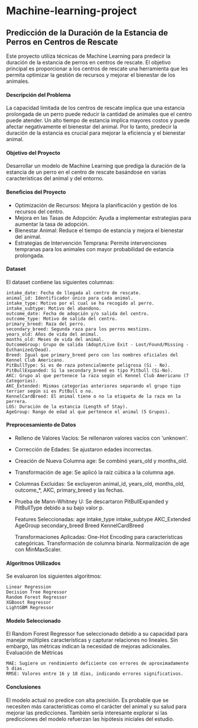 # Machine-learning-project

## Predicción de la Duración de la Estancia de Perros en Centros de Rescate

Este proyecto utiliza técnicas de Machine Learning para predecir la duración de la estancia de perros en centros de rescate. El objetivo principal es proporcionar a los centros de rescate una herramienta que les permita optimizar la gestión de recursos y mejorar el bienestar de los animales.

#### Descripción del Problema

La capacidad limitada de los centros de rescate implica que una estancia prolongada de un perro puede reducir la cantidad de animales que el centro puede atender. Un alto tiempo de estancia implica mayores costos y puede afectar negativamente el bienestar del animal. Por lo tanto, predecir la duración de la estancia es crucial para mejorar la eficiencia y el bienestar animal.

#### Objetivo del Proyecto

Desarrollar un modelo de Machine Learning que prediga la duración de la estancia de un perro en el centro de rescate basándose en varias características del animal y del entorno.

#### Beneficios del Proyecto

- Optimización de Recursos: Mejora la planificación y gestión de los recursos del centro.
- Mejora en las Tasas de Adopción: Ayuda a implementar estrategias para aumentar la tasa de adopción.
- Bienestar Animal: Reduce el tiempo de estancia y mejora el bienestar del animal.
- Estrategias de Intervención Temprana: Permite intervenciones tempranas para los animales con mayor probabilidad de estancia prolongada.

#### Dataset

El dataset contiene las siguientes columnas:

    intake_date: Fecha de llegada al centro de rescate.
    animal_id: Identificador único para cada animal.
    intake_type: Motivo por el cual se ha recogido al perro.
    intake_subtype: Motivo del abandono.
    outcome_date: Fecha de adopción y/o salida del centro.
    outcome_type: Motivo de salida del centro.
    primary_breed: Raza del perro.
    secondary_breed: Segunda raza para los perros mestizos.
    years_old: Años de vida del animal.
    months_old: Meses de vida del animal.
    OutcomeGroup: Grupo de salida (Adopt/Live Exit - Lost/Found/Missing - Euthanized/Dead).
    Breed: Igual que primary_breed pero con los nombres oficiales del Kennel Club Americano.
    PitBullType: Si es de raza potencialmente peligrosa (Si - No).
    PitBullExpanded: Si la secondary_breed es tipo Pitbull (Si-No).
    AKC: Grupo al que pertenece la raza según el Kennel Club Americano (7 Categorías).
    AKC_Extended: Mismas categorías anteriores separando el grupo tipo terrier según si es PitBull o no.
    KennelCardBreed: El animal tiene o no la etiqueta de la raza en la perrera.
    LOS: Duración de la estancia (Length of Stay).
    AgeGroup: Rango de edad al que pertenece el animal (5 Grupos).

#### Preprocesamiento de Datos

- Relleno de Valores Vacíos: Se rellenaron valores vacíos con 'unknown'.

- Corrección de Edades: Se ajustaron edades incorrectas.

- Creación de Nueva Columna age: Se combinó years_old y months_old.

- Transformación de age: Se aplicó la raíz cúbica a la columna age.

- Columnas Excluidas: Se excluyeron animal_id, years_old, months_old, outcome_*, AKC, primary_breed y las fechas.

- Prueba de Mann-Whitney U: Se descartaron PitBullExpanded y PitBullType debido a su bajo valor p.

    Features Seleccionadas:
        age
        intake_type
        intake_subtype
        AKC_Extended
        AgeGroup
        secondary_breed
        Breed
        KennelCardBreed

    Transformaciones Aplicadas:
        One-Hot Encoding para características categóricas.
        Transformación de columna binaria.
        Normalización de age con MinMaxScaler.

#### Algoritmos Utilizados

Se evaluaron los siguientes algoritmos:

    Linear Regression
    Decision Tree Regressor
    Random Forest Regressor
    XGBoost Regressor
    LightGBM Regressor

#### Modelo Seleccionado

El Random Forest Regressor fue seleccionado debido a su capacidad para manejar múltiples características y capturar relaciones no lineales. Sin embargo, las métricas indican la necesidad de mejoras adicionales.
Evaluación de Métricas

    MAE: Sugiere un rendimiento deficiente con errores de aproximadamente 5 días.
    RMSE: Valores entre 16 y 18 días, indicando errores significativos.

#### Conclusiones

El modelo actual no predice con alta precisión. Es probable que se necesiten más características como el carácter del animal y su salud para mejorar las predicciones. También sería interesante explorar si las predicciones del modelo refuerzan las hipótesis iniciales del estudio.